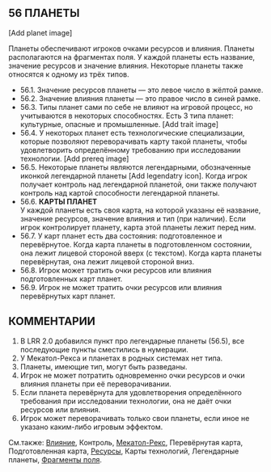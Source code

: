 56 ПЛАНЕТЫ
---

[Add planet image]

Планеты обеспечивают игроков очками ресурсов и влияния. Планеты располагаются на фрагментах поля. У каждой планеты есть название, значение ресурсов и значение влияния. Некоторые планеты также относятся к одному из трёх типов.
* 56.1. Значение ресурсов планеты — это левое число в жёлтой рамке.
* 56.2. Значение влияния планеты — это правое число в синей рамке.
* 56.3. Типы планет сами по себе не влияют на игровой процесс, но учитываются в некоторых способностях. Есть 3 типа планет: культурные, опасные и промышленные. [Add trait image]
* 56.4. У некоторых планет есть технологические специализации, которые позволяют переворачивать карту такой планеты, чтобы удовлетворить определённому требованию при исследовании технологии. [Add prereq image]
* 56.5. Некоторые планеты являются легендарными, обозначенные иконкой легендарной планеты [Add legendatry icon]. Когда игрок получает контроль над легендарной планетой, они также получают контроль над картой способности легендарной планеты.
* 56.6. **КАРТЫ ПЛАНЕТ**  
У каждой планеты есть своя карта, на которой указаны её название, значение ресурсов, значение влияния и тип (при наличии). Если игрок контролирует планету, карта этой планеты лежит перед ним.
* 56.7. У карт планет есть два состояния: подготовленное и перевёрнутое. Когда карта планеты в подготовленном состоянии, она лежит лицевой стороной вверх (с текстом). Когда карта планеты перевёрнутая, она лежит лицевой стороной вниз.
* 56.8. Игрок может тратить очки ресурсов или влияния подготовленных карт планет.
* 56.9. Игрок не может тратить очки ресурсов или влияния перевёрнутых карт планет.

КОММЕНТАРИИ
---
1) В LRR 2.0 добавился пункт про легендарные планеты (56.5), все последующие пункты сместились в нумерации.
2) У Мекатол-Рекса и планетах в родных системах нет типа.
3) Планеты, имеющие тип, могут быть разведаны.
4) Игрок не может потратить одновременно очки ресурсов и очки влияния планеты при её переворачивании.
5) Если планета перевёрнута для удовлетворения определённого требования при исследовании технологии, она не даёт очки ресурсов или влияния.
6) Игрок может переворачивать только свои планеты, если иное не указано каким-либо игровым эффектом.

См.также: [Влияние](influence.md), Контроль, [Мекатол-Рекс](mecatol_rex.md), Перевёрнутая карта, Подготовленная карта, [Ресурсы](resources.md), Карты технологий, Легендарные планеты, [Фрагменты поля](system_tiles.md).

